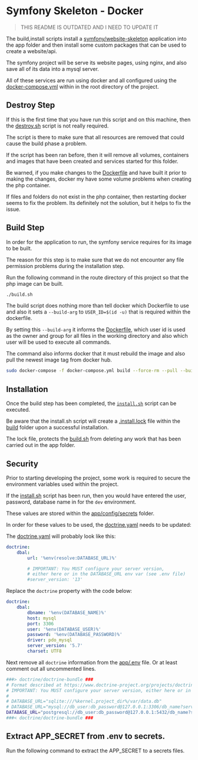 # Symfony Skeleton - Docker

> THIS README IS OUTDATED AND I NEED TO UPDATE IT

The build,install scripts install a [symfony/website-skeleton](https://github.com/symfony/website-skeleton) application into the app folder and then install some custom packages that can be used to create a website/api.

The symfony project will be serve its website pages, using nginx, and also save all of its data into a mysql server. 

All of these services are run using docker and all configured using the [docker-compose.yml](./docker-compose.yml) within in the root directory of the project.


## Destroy Step

If this is the first time that you have run this script and on this machine, then the [destroy.sh](./destroy.sh) script is not really required.

The script is there to make sure that all resources are removed that could cause the build phase a problem.

If the script has been ran before, then it will remove all volumes, containers and images that have been created and services started for this folder.

Be warned, if you make changes to the [Dockerfile](./build/Dockerfile) and have built it prior to making the changes, docker my have some volume problems when creating the php container.

If files and folders do not exist in the php container, then restarting docker seems to fix the problem. Its definitely not the solution, but it helps to fix the issue.

## Build Step

In order for the application to run, the symfony service requires for its image to be built.

The reason for this step is to make sure that we do not encounter any file permission problems during the installation step.

Run the following command in the route directory of this project so that the php image can be built.
```bash
./build.sh
```

The build script does nothing more than tell docker which Dockerfile to use
and also it sets a `--build-arg` to `USER_ID=$(id -u)` that is required within the dockerfile.

By setting this `--build-arg` it informs the [Dockerfile](./build/Dockerfile), which user id is used as the owner and group for all files in the working directory and also which user will be used to execute all commands.

The command also informs docker that it must rebuild the image and also pull the newest image tag from docker hub.

```bash
sudo docker-compose -f docker-compose.yml build --force-rm --pull --build-arg USER_ID=$(id -u)
```

## Installation

Once the build step has been completed, the [`install.sh`](./install.sh) script can be executed.

Be aware that the install.sh script will create a [.install.lock](./build/.install.lock) file within the [build](./build) folder upon a successful installation.

The lock file, protects the [build.sh](./build.sh) from deleting any work that has been carried out in the app folder.

## Security

Prior to starting developing the project, some work is required to secure the environment variables used within the project.

If the [install.sh](./install.sh) script has been run, then you would have entered the user, password, database name in for the `dev` environment.

These values are stored within the [app/config/secrets](./app/config/secrets) folder.

In order for these values to be used, the [doctrine.yaml](./app/config/packages/doctrine.yaml) needs to be updated:

The [doctrine.yaml](./app/config/packages/doctrine.yaml) will probably look like this:

```yaml
doctrine:
    dbal:
        url: '%env(resolve:DATABASE_URL)%'

        # IMPORTANT: You MUST configure your server version,
        # either here or in the DATABASE_URL env var (see .env file)
        #server_version: '13'
```

Replace the `doctrine` property with the code below:

```yaml
doctrine:
    dbal:
        dbname: '%env(DATABASE_NAME)%'
        host: mysql
        port: 3306
        user: '%env(DATABASE_USER)%'
        password: '%env(DATABASE_PASSWORD)%'
        driver: pdo_mysql
        server_version: '5.7'
        charset: UTF8
```

Next remove all `doctrine` information from the [app/.env](./app/.env) file.
Or at least comment out all uncommented lines.

```bash
###> doctrine/doctrine-bundle ###
# Format described at https://www.doctrine-project.org/projects/doctrine-dbal/en/latest/reference/configuration.html#connecting-using-a-url
# IMPORTANT: You MUST configure your server version, either here or in config/packages/doctrine.yaml
#
# DATABASE_URL="sqlite:///%kernel.project_dir%/var/data.db"
# DATABASE_URL="mysql://db_user:db_password@127.0.0.1:3306/db_name?serverVersion=5.7"
DATABASE_URL="postgresql://db_user:db_password@127.0.0.1:5432/db_name?serverVersion=13&charset=utf8"
###< doctrine/doctrine-bundle ###
```

## Extract APP_SECRET from .env to secrets.

Run the following command to extract the APP_SECRET to a secrets files.

